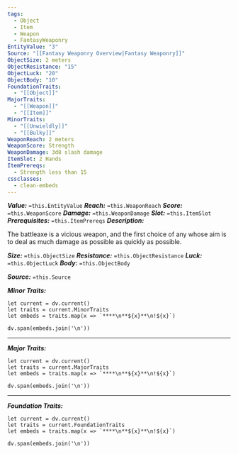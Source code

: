 ```yaml
---
tags:
  - Object
  - Item
  - Weapon
  - FantasyWeaponry
EntityValue: "3"
Source: "[[Fantasy Weaponry Overview|Fantasy Weaponry]]"
ObjectSize: 2 meters
ObjectResistance: "15"
ObjectLuck: "20"
ObjectBody: "10"
FoundationTraits:
  - "[[Object]]"
MajorTraits:
  - "[[Weapon]]"
  - "[[Item]]"
MinorTraits:
  - "[[Unwieldly]]"
  - "[[Bulky]]"
WeaponReach: 2 meters
WeaponScore: Strength
WeaponDamage: 3d8 slash damage
ItemSlot: 2 Hands
ItemPrereqs:
  - Strength less than 15
cssclasses:
  - clean-embeds
---
```

***Value:*** `=this.EntityValue`
***Reach:*** `=this.WeaponReach`
***Score:*** `=this.WeaponScore`
***Damage:*** `=this.WeaponDamage`
***Slot:*** `=this.ItemSlot`
***Prerequisites:*** `=this.ItemPrereqs`
***Description:***

The battleaxe is a vicious weapon, and the first choice of any whose aim is to deal as much damage as possible as quickly as possible.

***Size:*** `=this.ObjectSize`
***Resistance:*** `=this.ObjectResistance`
***Luck:*** `=this.ObjectLuck`
***Body:*** `=this.ObjectBody`

***Source:*** `=this.Source`

***Minor Traits:***
```dataviewjs
let current = dv.current()
let traits = current.MinorTraits
let embeds = traits.map(x => `****\n**${x}**\n!${x}`)

dv.span(embeds.join('\n'))
```
****

***Major Traits:***
```dataviewjs
let current = dv.current()
let traits = current.MajorTraits
let embeds = traits.map(x => `****\n**${x}**\n!${x}`)

dv.span(embeds.join('\n'))
```
****

***Foundation Traits:***
```dataviewjs
let current = dv.current()
let traits = current.FoundationTraits
let embeds = traits.map(x => `****\n**${x}**\n!${x}`)

dv.span(embeds.join('\n'))
```
